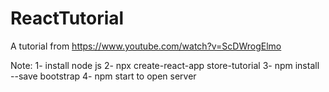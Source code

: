 # ReactTutorial
A tutorial from https://www.youtube.com/watch?v=ScDWrogElmo

Note: 
1- install node js 
2- npx create-react-app store-tutorial
3- npm install --save bootstrap
4- npm start to open server